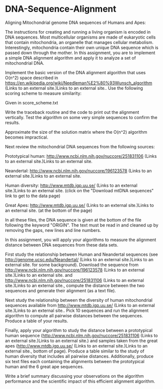 # DNA-Sequence-Alignment
Aligning Mitochondrial genome DNA sequences of Humans and Apes:

The instructions for creating and running a living organism is encoded in DNA sequences. Most multicellular organisms are made of eukaryotic cells that contain mitochondria, an organelle that manages cellular metabolism. Interestingly, mitochondria contain their own unique DNA sequence which is passed down through the mother. In this assignment, you are to implement a simple DNA alignment algorithm and apply it to analyze a set of mitochondrial DNA. 

Implement the basic version of the DNA alignment algorithm that uses O(n^2) space described in https://en.wikipedia.org/wiki/Needleman%E2%80%93Wunsch_algorithm (Links to an external site.)Links to an external site.. Use the following scoring scheme to measure similarity: 

Given in score_scheme.txt
 
Write the traceback routine and the code to print out the alignment vertically.  Test the algorithm on some very simple sequences to confirm the results.

Approximate the size of the solution matrix where the O(n^2) algorithm becomes impractical.

Next review the mitochondrial DNA sequences from the following sources:

Prototypical human: http://www.ncbi.nlm.nih.gov/nuccore/251831106 (Links to an external site.)Links to an external site.

Neandertal: http://www.ncbi.nlm.nih.gov/nuccore/196123578 (Links to an external site.)Links to an external site. 

Human diversity: http://www.mtdb.igp.uu.se/ (Links to an external site.)Links to an external site. (click on the "Download mtDNA sequences" link to get to the data page)

Great Apes: http://www.mtdb.igp.uu.se/ (Links to an external site.)Links to an external site. (at the bottom of the page)

In all these files, the DNA sequence is given at the bottom of the file following the keyword "ORIGIN". The text must be read in and cleaned up by removing the gaps, new lines and line numbers.

In this assignment, you will apply your algorithms to measure the alignment distance between DNA sequences from these data sets.

First study the relationship between Human and Neandertal sequences (see http://genome.ucsc.edu/Neandertal/ (Links to an external site.)Links to an external site. for some background). Download the sequence from http://www.ncbi.nlm.nih.gov/nuccore/196123578 (Links to an external site.)Links to an external site. and http://www.ncbi.nlm.nih.gov/nuccore/251831106 (Links to an external site.)Links to an external site., compute the distance between the two sequences and generate their alignment (as a text file).

Next study the relationship between the diversity of human mitochondrial sequences available from http://www.mtdb.igp.uu.se/ (Links to an external site.)Links to an external site.. Pick 10 sequences and run the alignment algorithm to compute all pairwise distances between the sequences. Produce a table of your results.

Finally, apply your algorithm to study the distance between a prototypical human sequence (http://www.ncbi.nlm.nih.gov/nuccore/251831106 (Links to an external site.)Links to an external site.) and samples taken from the great apes (http://www.mtdb.igp.uu.se/ (Links to an external site.)Links to an external site., bottom of page). Produce a table similar to the study of human diversity that includes all pairwise distances. Additionally, produce six text files each containing the alignments between the prototypical human and the 6 great ape sequences.

Write a brief summary discussing your observations on the algorithm performance and the scientific impact of this efficient alignment algorithm.

